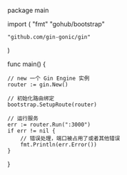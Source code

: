 package main

import (
"fmt"
"gohub/bootstrap"

    "github.com/gin-gonic/gin"
)

func main() {

    // new 一个 Gin Engine 实例
    router := gin.New()

    // 初始化路由绑定
    bootstrap.SetupRoute(router)

    // 运行服务
    err := router.Run(":3000")
    if err != nil {
        // 错误处理，端口被占用了或者其他错误
        fmt.Println(err.Error())
    }
}